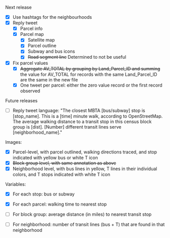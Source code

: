 Next release
* [x] Use hashtags for the neighbourhoods 
* [x] Reply tweet
  * [x] Parcel info
  * [x] Parcel map
    * [x] Satellite map
    * [x] Parcel outline
    * [x] Subway and bus icons
    * [x] <s>Road segment line</s> Determined to not be useful
* [x] Fix parcel values
  * [x] <s>Aggregate AV_TOTAL by grouping by Land_Parcel_ID and summing</s> the value for AV_TOTAL for records with the same Land_Parcel_ID are the same in the new file
  * [x] One tweet per parcel: either the zero value record or the first record observed

Future releases
* [ ] Reply tweet language: "The closest MBTA [bus/subway] stop is [stop_name]. This is a [time] minute walk, according to OpenStreetMap. The average walking distance to a transit stop in this census block group is [dist]. [Number] different transit lines serve [neighborhood_name]."

Images:
* [x] Parcel-level, with parcel outlined, walking directions traced, and stop indicated with yellow bus or white T icon
* [x] <s>Block group level, with same annotation as above</s>
* [x] Neighborhood level, with bus lines in yellow, T lines in their individual colors, and T stops indicated with white T icon

Variables:
* [x] For each stop: bus or subway
* [x] For each parcel: walking time to nearest stop
* [ ] For block group: average distance (in miles) to nearest transit stop
* [ ] For neighborhood: number of transit lines (bus + T) that are found in that neighborhood

